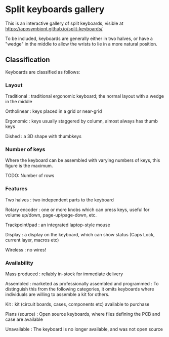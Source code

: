 # Split keyboards gallery

This is an interactive gallery of split keyboards, visible at https://aposymbiont.github.io/split-keyboards/

To be included, keyboards are generally either in two halves, or have a "wedge" in the middle to allow the wrists to lie in a more natural position.

## Classification

Keyboards are classified as follows:

### Layout
Traditional
: traditional ergonomic keyboard; the normal layout with a wedge in the middle

Ortholinear
: keys placed in a grid or near-grid

Ergonomic
: keys usually staggered by column, almost always has thumb keys

Dished
: a 3D shape with thumbkeys

### Number of keys
Where the keyboard can be assembled with varying numbers of keys, this figure is the maximum.

TODO: Number of rows

### Features

Two halves
: two independent parts to the keyboard

Rotary encoder
: one or more knobs which can press keys, useful for volume up/down, page-up/page-down, etc.

Trackpoint/pad
: an integrated laptop-style mouse

Display
: a display on the keyboard, which can show status (Caps Lock, current layer, macros etc)

Wireless
: no wires!

### Availability
Mass produced
: reliably in-stock for immediate delivery

Assembled
: marketed as professionally assembled and programmed
: To distinguish this from the following categories, it omits keyboards where individuals are willing to assemble a kit for others.

Kit
: kit (circuit boards, cases, components etc) available to purchase

Plans (source)
: Open source keyboards, where files defining the PCB and case are available

Unavailable
: The keyboard is no longer available, and was not open source
